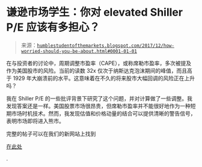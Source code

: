 <!--yml

类别：未分类

日期：2024-05-18 02:46:37

-->

# **谦逊市场学生**：你对 elevated Shiller P/E 应该有多担心？

> 来源：[`humblestudentofthemarkets.blogspot.com/2017/12/how-worried-should-you-be-about.html#0001-01-01`](https://humblestudentofthemarkets.blogspot.com/2017/12/how-worried-should-you-be-about.html#0001-01-01)

在与投资者的讨论中，周期调整市盈率（CAPE），或称席勒市盈率，多次被提及作为美国股市的风险。当前的读数 32x 仅次于纳斯达克泡沫期间的峰值，而且高于 1929 年大崩溃前的水平。这意味着在不久的将来股市大幅回调的风险正在上升吗？

我在 Shiller P/E 的一些批评背景下研究了这个问题，并对计算做了一些调整。我发现答案还是一样。美国股票市场很昂贵，但席勒市盈率并不能很好地作为一种短期市场时机技术。然而，我发现估值和价格动量的结合可以提供清晰的警告信号，表明市场即将进入熊市。

完整的帖子可以在我们的新网站上找到

[在此处](https://humblestudentofthemarkets.com/2017/12/05/should-you-be-worried-about-an-elevated-shiller-p-e/)

.
